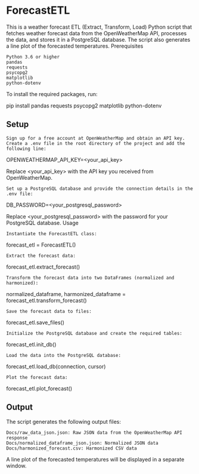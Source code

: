 # ForecastETL

This is a weather forecast ETL (Extract, Transform, Load) Python script that fetches weather forecast data from the OpenWeatherMap API, processes the data, and stores it in a PostgreSQL database. The script also generates a line plot of the forecasted temperatures.
Prerequisites

    Python 3.6 or higher
    pandas
    requests
    psycopg2
    matplotlib
    python-dotenv

To install the required packages, run:

pip install pandas requests psycopg2 matplotlib python-dotenv

## Setup

    Sign up for a free account at OpenWeatherMap and obtain an API key.
    Create a .env file in the root directory of the project and add the following line:


OPENWEATHERMAP_API_KEY=<your_api_key>

Replace <your_api_key> with the API key you received from OpenWeatherMap.

    Set up a PostgreSQL database and provide the connection details in the .env file:


DB_PASSWORD=<your_postgresql_password>

Replace <your_postgresql_password> with the password for your PostgreSQL database.
Usage

    Instantiate the ForecastETL class:



forecast_etl = ForecastETL()

    Extract the forecast data:



forecast_etl.extract_forecast()

    Transform the forecast data into two DataFrames (normalized and harmonized):



normalized_dataframe, harmonized_dataframe = forecast_etl.transform_forecast()

    Save the forecast data to files:



forecast_etl.save_files()

    Initialize the PostgreSQL database and create the required tables:



forecast_etl.init_db()

    Load the data into the PostgreSQL database:



forecast_etl.load_db(connection, cursor)

    Plot the forecast data:



forecast_etl.plot_forecast()

## Output

The script generates the following output files:

    Docs/raw_data_json.json: Raw JSON data from the OpenWeatherMap API response
    Docs/normalized_dataframe_json.json: Normalized JSON data
    Docs/harmonized_forecast.csv: Harmonized CSV data

A line plot of the forecasted temperatures will be displayed in a separate window.

